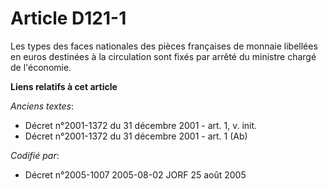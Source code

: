 # Article D121-1

Les types des faces nationales des pièces françaises de monnaie libellées en euros destinées à la circulation sont fixés par
arrêté du ministre chargé de l'économie.

**Liens relatifs à cet article**

_Anciens textes_:

  - Décret n°2001-1372 du 31 décembre 2001 - art. 1, v. init.
  - Décret n°2001-1372 du 31 décembre 2001 - art. 1 (Ab)

_Codifié par_:

  - Décret n°2005-1007 2005-08-02 JORF 25 août 2005
